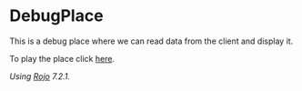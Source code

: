 # DebugPlace

This is a debug place where we can read data from the client and display it.

To play the place click [here](https://rblx.games/12454001000).

*Using [Rojo](https://github.com/rojo-rbx/rojo) 7.2.1.*
